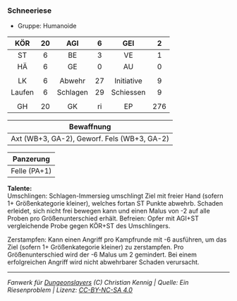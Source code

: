 ### Schneeriese

- Gruppe: Humanoide

|  KÖR   | 20  |   AGI    |  6  |    GEI     |  2  |
| :----: | :-: | :------: | :-: | :--------: | :-: |
|   ST   |  6  |    BE    |  3  |     VE     |  1  |
|   HÄ   |  6  |    GE    |  0  |     AU     |  0  |
|        |     |          |     |            |     |
|   LK   |  6  |  Abwehr  | 27  | Initiative |  9  |
| Laufen |  6  | Schlagen | 29  | Schiessen  |  9  |
|        |     |          |     |            |     |
|   GH   | 20  |    GK    | ri  |     EP     | 276 |

|                 Bewaffnung                  |
| :-----------------------------------------: |
| Axt (WB+3, GA-2), Geworf. Fels (WB+3, GA-2) |

|  Panzerung   |
| :----------: |
| Felle (PA+1) |

**Talente:**  
Umschlingen: Schlagen-Immersieg umschlingt Ziel mit freier Hand (sofern 1+ Größenkategorie kleiner), welches fortan ST Punkte abwehrb. Schaden erleidet, sich nicht frei bewegen kann und einen Malus von -2 auf alle Proben pro Größenunterschied erhält. Befreien: Opfer mit AGI+ST vergleichende Probe gegen KÖR+ST des Umschlingers.

Zerstampfen: Kann einen Angriff pro Kampfrunde mit -6 ausführen, um das Ziel (sofern 1+ Größenkategorie kleiner) zu zerstampfen. Pro Größenunterschied wird der -6 Malus um 2 gemindert. Bei einem erfolgreichen Angriff wird nicht abwehrbarer Schaden verursacht.

---

_Fanwerk für [Dungeonslayers](https://www.dungeonslayers.net/) (C) Christian Kennig | Quelle: Ein Riesenproblem | Lizenz: [CC-BY-NC-SA 4.0](https://creativecommons.org/licenses/by-nc-sa/4.0/deed.de)_

